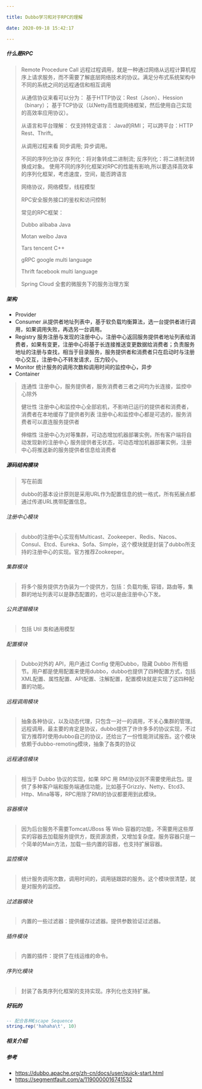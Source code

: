 ```yaml
---

title: Dubbo学习和对于RPC的理解

date: 2020-09-18 15:42:17

---
```


##### 什么是RPC

> Remote Procedure Call 远程过程调用，就是一种通过网络从远程计算机程序上请求服务，而不需要了解底层网络技术的协议。满足分布式系统架构中不同的系统之间的远程通信和相互调用
> 
> 从通信协议来看可以分为：
> 基于HTTP协议：Rest（Json）、Hession（binary）；
> 基于TCP协议（以Netty高性能网络框架，然后使用自己实现的高效率应用协议）。
> 
> 从语言和平台理解：
> 仅支持特定语言： Java的RMI；
> 可以跨平台：HTTP Rest、Thrift。
> 
> 从调用过程来看
> 同步调用;
> 异步调用。
> 
> 不同的序列化协议
> 序列化：将对象转成二进制流;
> 反序列化：将二进制流转换成对象。
> 使用不同的序列化框架对RPC的性能有影响,所以要选择高效率的序列化框架，考虑速度，空间，能否跨语言
> 
> 网络协议，网络模型，线程模型
> 
> RPC安全服务接口的鉴权和访问控制
> 
> 常见的RPC框架：
> 
> Dubbo alibaba Java
> 
> Motan weibo Java
> 
> Tars tencent C++
> 
> gRPC google multi language
> 
> Thrift facebook multi language
> 
> Spring Cloud 全套的微服务下的服务治理方案
> 

##### 架构

- Provider
- Consumer 从提供者地址列表中，基于软负载均衡算法，选一台提供者进行调用，如果调用失败，再选另一台调用。
- Registry 服务注册与发现的注册中心，注册中心返回服务提供者地址列表给消费者，如果有变更，注册中心将基于长连接推送变更数据给消费者；负责服务地址的注册与查找，相当于目录服务，服务提供者和消费者只在启动时与注册中心交互，注册中心不转发请求，压力较小。
- Monitor 统计服务的调用次数和调用时间的监控中心，异步
- Container

> 连通性 注册中心，服务提供者，服务消费者三者之间均为长连接，监控中心除外
> 
> 健壮性  注册中心和监控中心全部宕机，不影响已运行的提供者和消费者，消费者在本地缓存了提供者列表
> 注册中心和监控中心都是可选的，服务消费者可以直连服务提供者
> 
> 伸缩性
> 注册中心为对等集群，可动态增加机器部署实例，所有客户端将自动发现新的注册中心
服务提供者无状态，可动态增加机器部署实例，注册中心将推送新的服务提供者信息给消费者

##### 源码结构模块

> 写在前面
> 
> dubbo的基本设计原则是采用URL作为配置信息的统一格式，所有拓展点都通过传递URL携带配置信息。

###### 注册中心模块

> dubbo的注册中心实现有Multicast、Zookeeper、Redis、Nacos、Consul、Etcd、Eureka、Sofa、Simple，这个模块就是封装了dubbo所支持的注册中心的实现。官方推荐Zookeeper。

###### 集群模块
> 将多个服务提供方伪装为一个提供方，包括：负载均衡, 容错，路由等，集群的地址列表可以是静态配置的，也可以是由注册中心下发。

###### 公共逻辑模块
> 包括 Util 类和通用模型
> 

###### 配置模块
> Dubbo对外的 API，用户通过 Config 使用Dubbo，隐藏 Dubbo 所有细节。用户都是使用配置来使用dubbo，dubbo也提供了四种配置方式，包括XML配置、属性配置、API配置、注解配置，配置模块就是实现了这四种配置的功能。
> 

###### 远程调用模块
> 抽象各种协议，以及动态代理，只包含一对一的调用，不关心集群的管理。远程调用，最主要的肯定是协议，dubbo提供了许许多多的协议实现，不过官方推荐时使用dubbo自己的协议，还给出了一份性能测试报告。这个模块依赖于dubbo-remoting模块，抽象了各类的协议
> 

###### 远程通信模块
> 相当于 Dubbo 协议的实现，如果 RPC 用 RMI协议则不需要使用此包。提供了多种客户端和服务端通信功能，比如基于Grizzly、Netty、Etcd3、Http、Mina等等，RPC用除了RMI的协议都要用到此模块。
> 

###### 容器模块
>  因为后台服务不需要Tomcat/JBoss 等 Web 容器的功能，不需要用这些厚实的容器去加载服务提供方，既资源浪费，又增加复杂度。服务容器只是一个简单的Main方法，加载一些内置的容器，也支持扩展容器。
> 

###### 监控模块
>  统计服务调用次数，调用时间的，调用链跟踪的服务。这个模块很清楚，就是对服务的监控。
> 

###### 过滤器模块
> 内置的一些过滤器：提供缓存过滤器。提供参数验证过滤器。
> 

###### 插件模块
>  内置的插件：提供了在线运维的命令。
> 

###### 序列化模块
>  封装了各类序列化框架的支持实现。序列化也支持扩展。
> 

##### 好玩的
```lua
-- 配合各种Escape Sequence
string.rep('hahaha\t', 10)
```
##### 相关介绍




##### 参考
- https://dubbo.apache.org/zh-cn/docs/user/quick-start.html
- https://segmentfault.com/a/1190000016741532

